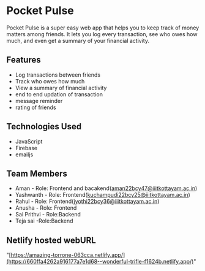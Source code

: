 # Pocket Pulse

Pocket Pulse is a super easy web app that helps you to keep track of money matters among friends. It lets you log every transaction, see who owes how much, and even get a summary of your financial activity.

## Features
- Log transactions between friends
- Track who owes how much
- View a summary of financial activity
- end to end updation of transaction
- message reminder
- rating of friends

## Technologies Used
- JavaScript
- Firebase
- emailjs

## Team Members
- Aman - Role: Frontend and bacakend(aman22bcy47@iiitkottayam.ac.in)
- Yashwanth - Role: Frontend(kuchampudi22bcy25@iiitkottayam.ac.in)
- Rahul - Role: Frontend(jyothi22bcy36@iiitkottayam.ac.in)
- Anusha - Role: Frontend
- Sai Prithvi - Role:Backend
- Teja sai -Role:Backend

## Netlify hosted webURL
"[https://amazing-torrone-063cca.netlify.app/](https://660ffa4262a916177a7e1d68--wonderful-trifle-f1624b.netlify.app/)"


